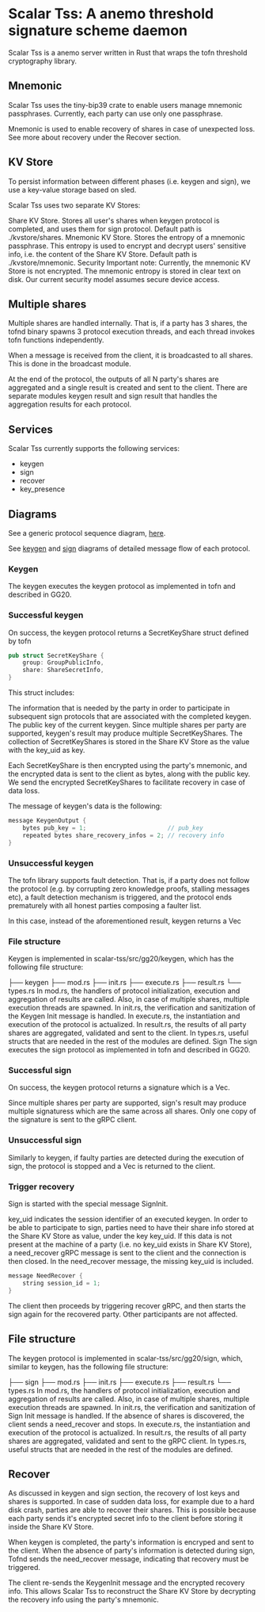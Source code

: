 # Scalar Tss: A anemo threshold signature scheme daemon
Scalar Tss is a anemo server written in Rust that wraps the tofn threshold cryptography library.

## Mnemonic
Scalar Tss uses the tiny-bip39 crate to enable users manage mnemonic passphrases. Currently, each party can use only one passphrase.

Mnemonic is used to enable recovery of shares in case of unexpected loss. See more about recovery under the Recover section.

## KV Store
To persist information between different phases (i.e. keygen and sign), we use a key-value storage based on sled.

Scalar Tss uses two separate KV Stores:

Share KV Store. Stores all user's shares when keygen protocol is completed, and uses them for sign protocol. Default path is ./kvstore/shares.
Mnemonic KV Store. Stores the entropy of a mnemonic passphrase. This entropy is used to encrypt and decrypt users' sensitive info, i.e. the content of the Share KV Store. Default path is ./kvstore/mnemonic.
Security
Important note: Currently, the mnemonic KV Store is not encrypted. The mnemonic entropy is stored in clear text on disk. Our current security model assumes secure device access.

## Multiple shares
Multiple shares are handled internally. That is, if a party has 3 shares, the tofnd binary spawns 3 protocol execution threads, and each thread invokes tofn functions independently.

When a message is received from the client, it is broadcasted to all shares. This is done in the broadcast module.

At the end of the protocol, the outputs of all N party's shares are aggregated and a single result is created and sent to the client. There are separate modules keygen result and sign result that handles the aggregation results for each protocol.

## Services
Scalar Tss currently supports the following services:

- keygen
- sign
- recover
- key_presence

## Diagrams
See a generic protocol sequence diagram, [here](https://github.com/axelarnetwork/tofnd/blob/main/diagrams/protocol.pdf).

See [keygen](https://github.com/axelarnetwork/tofnd/blob/main/diagrams/keygen.svg) and [sign](https://github.com/axelarnetwork/tofnd/blob/main/diagrams/sign.svg) diagrams of detailed message flow of each protocol.

### Keygen
The keygen executes the keygen protocol as implemented in tofn and described in GG20.

### Successful keygen
On success, the keygen protocol returns a SecretKeyShare struct defined by tofn
```Rust
pub struct SecretKeyShare {
    group: GroupPublicInfo,
    share: ShareSecretInfo,
}
```
This struct includes:

The information that is needed by the party in order to participate in subsequent sign protocols that are associated with the completed keygen.
The public key of the current keygen.
Since multiple shares per party are supported, keygen's result may produce multiple SecretKeyShares. The collection of SecretKeyShares is stored in the Share KV Store as the value with the key_uid as key.

Each SecretKeyShare is then encrypted using the party's mnemonic, and the encrypted data is sent to the client as bytes, along with the public key. We send the encrypted SecretKeyShares to facilitate recovery in case of data loss.

The message of keygen's data is the following:
```Rust
message KeygenOutput {
    bytes pub_key = 1;                       // pub_key
    repeated bytes share_recovery_infos = 2; // recovery info
}
```
### Unsuccessful keygen
The tofn library supports fault detection. That is, if a party does not follow the protocol (e.g. by corrupting zero knowledge proofs, stalling messages etc), a fault detection mechanism is triggered, and the protocol ends prematurely with all honest parties composing a faulter list.

In this case, instead of the aforementioned result, keygen returns a Vec<Faulters>

### File structure
Keygen is implemented in scalar-tss/src/gg20/keygen, which has the following file structure:

├── keygen
    ├── mod.rs
    ├── init.rs
    ├── execute.rs
    ├── result.rs
    └── types.rs
In mod.rs, the handlers of protocol initialization, execution and aggregation of results are called. Also, in case of multiple shares, multiple execution threads are spawned.
In init.rs, the verification and sanitization of the Keygen Init message is handled.
In execute.rs, the instantiation and execution of the protocol is actualized.
In result.rs, the results of all party shares are aggregated, validated and sent to the client.
In types.rs, useful structs that are needed in the rest of the modules are defined.
Sign
The sign executes the sign protocol as implemented in tofn and described in GG20.

### Successful sign
On success, the keygen protocol returns a signature which is a Vec<u8>.

Since multiple shares per party are supported, sign's result may produce multiple signaturess which are the same across all shares. Only one copy of the signature is sent to the gRPC client.

### Unsuccessful sign
Similarly to keygen, if faulty parties are detected during the execution of sign, the protocol is stopped and a Vec<Faulters> is returned to the client.

### Trigger recovery
Sign is started with the special message SignInit.

key_uid indicates the session identifier of an executed keygen. In order to be able to participate to sign, parties need to have their share info stored at the Share KV Store as value, under the key key_uid. If this data is not present at the machine of a party (i.e. no key_uid exists in Share KV Store), a need_recover gRPC message is sent to the client and the connection is then closed. In the need_recover message, the missing key_uid is included.
```Rust
message NeedRecover {
    string session_id = 1;
}
```
The client then proceeds by triggering recover gRPC, and then starts the sign again for the recovered party. Other participants are not affected.

## File structure
The keygen protocol is implemented in scalar-tss/src/gg20/sign, which, similar to keygen, has the following file structure:

├── sign
    ├── mod.rs
    ├── init.rs
    ├── execute.rs
    ├── result.rs
    └── types.rs
In mod.rs, the handlers of protocol initialization, execution and aggregation of results are called. Also, in case of multiple shares, multiple execution threads are spawned.
In init.rs, the verification and sanitization of Sign Init message is handled. If the absence of shares is discovered, the client sends a need_recover and stops.
In execute.rs, the instantiation and execution of the protocol is actualized.
In result.rs, the results of all party shares are aggregated, validated and sent to the gRPC client.
In types.rs, useful structs that are needed in the rest of the modules are defined.
## Recover
As discussed in keygen and sign section, the recovery of lost keys and shares is supported. In case of sudden data loss, for example due to a hard disk crash, parties are able to recover their shares. This is possible because each party sends it's encrypted secret info to the client before storing it inside the Share KV Store.

When keygen is completed, the party's information is encryped and sent to the client. When the absence of party's information is detected during sign, Tofnd sends the need_recover message, indicating that recovery must be triggered.

The client re-sends the KeygenInit message and the encrypted recovery info. This allows Scalar Tss to reconstruct the Share KV Store by decrypting the recovery info using the party's mnemonic.